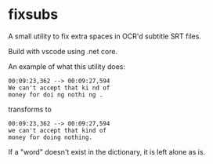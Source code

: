 # fixsubs
A small utility to fix extra spaces in OCR'd subtitle SRT files.

Build with vscode using .net core.  


An example of what this utility does:

```59
00:09:23,362 --> 00:09:27,594
We can't accept that ki nd of
money for doi ng nothi ng .
```

transforms to 

```59
00:09:23,362 --> 00:09:27,594
we can't accept that kind of 
money for doing nothing. 
```

If a "word" doesn't exist in the dictionary, it is left alone as is.
